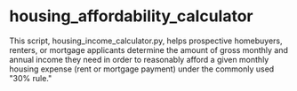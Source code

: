 # housing_affordability_calculator
This script, housing_income_calculator.py, helps prospective homebuyers, renters, or mortgage applicants determine the amount of gross monthly and annual income they need in order to reasonably afford a given monthly housing expense (rent or mortgage payment) under the commonly used "30% rule."
